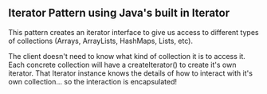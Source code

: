 ## Iterator Pattern using Java's built in Iterator

This pattern creates an iterator interface to give us access to different types of collections 
(Arrays, ArrayLists, HashMaps, Lists, etc).

The client doesn't need to know what kind of collection it is to access it. 
Each concrete collection will have a createIterator() to create it's own iterator. 
That Iterator instance knows the details of how to interact with it's own collection... 
so the interaction is encapsulated!
